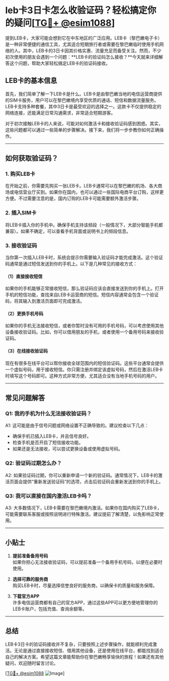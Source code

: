 # leb卡3日卡怎么收验证码？轻松搞定你的疑问[[TG💪+ @esim1088](https://t.me/s/esim1088)]

提到LEB卡，大家可能会想到它在中东地区的广泛应用。LEB卡（黎巴嫩电子卡）是一种非常便捷的通信工具，尤其适合短期旅行者或需要在黎巴嫩临时使用手机网络的人。其中，LEB卡的3日卡因其价格实惠、流量充足而备受关注。然而，不少初次使用的朋友会遇到一个问题：**LEB卡的验证码怎么接收？**今天就来详细解答这个问题，帮助大家轻松搞定LEB卡的验证码接收。

## LEB卡的基本信息

首先，我们简单了解一下LEB卡是什么。LEB卡是由黎巴嫩当地的电信运营商提供的SIM卡服务，用户可以在黎巴嫩境内享受优质的通话、短信和数据流量服务。LEB卡支持多种套餐，其中3日卡是最受欢迎的选择之一。这款卡不仅提供稳定的网络连接，还能满足日常沟通需求，非常适合短期游客。

对于初次接触LEB卡的人来说，可能对如何激活卡和接收验证码感到困惑。其实，这些问题都可以通过一些简单的步骤解决。接下来，我们将一步步教你如何正确操作。

---

## 如何获取验证码？

### 1. **购买LEB卡**
在开始之前，你需要先购买一张LEB卡。LEB卡通常可以在黎巴嫩的机场、各大商场或电信营业厅买到。如果你在国内，也可以通过一些国际电商平台订购，这样更方便。不过需要注意的是，国内订购的LEB卡可能需要额外激活步骤。

### 2. **插入SIM卡**
将LEB卡插入你的手机中。确保手机支持该频段（一般情况下，大部分智能手机都兼容）。如果不确定，可以查看手机背面或说明书上的频段信息。

### 3. **接收验证码**
当你第一次插入LEB卡时，系统会提示你需要输入验证码才能完成激活。这个验证码通常是通过短信发送到你的手机上。以下是几种常见的接收方式：

#### （1）直接接收短信
如果你的手机能够正常接收短信，那么验证码应该会直接发送到你的手机上。打开手机的短信功能，查找来自LEB卡运营商的短信。短信内容通常会包含一个验证码，将其输入到激活页面即可完成激活。

#### （2）更换手机号码
如果你的手机无法接收短信，或者你暂时没有可用的手机号码，可以考虑使用其他设备接收验证码。比如，你可以借用朋友的手机，或者使用一个备用号码来接收验证码。

#### （3）在线接收验证码
现在有很多在线平台可以帮你接收全球范围内的短信验证码。这些平台通常会提供一个虚拟号码，用于接收短信。你只需注册并绑定该虚拟号码，然后在激活LEB卡时填写这个号码即可。这种方式非常方便，尤其适合没有当地手机号码的用户。

---

## 常见问题解答

### Q1: 我的手机为什么无法接收验证码？
A1: 这可能是由于信号问题或网络设置不正确导致的。建议检查以下几点：
- 确保手机已插入LEB卡，并且信号良好。
- 检查手机是否开启了短信接收功能。
- 如果还是无法接收，可以尝试更换设备或使用虚拟号码。

### Q2: 验证码过期怎么办？
A2: 如果验证码过期，你可以重新申请一个新的验证码。通常情况下，LEB卡的激活页面会提供“重新发送验证码”的选项，点击后验证码会重新发送到你的手机上。

### Q3: 我可以直接在国内激活LEB卡吗？
A3: 大多数情况下，LEB卡需要在黎巴嫩境内激活。如果你在国内购买了LEB卡，可能需要联系客服或按照说明进行特殊激活。建议提前了解清楚，以免影响正常使用。

---

## 小贴士

1. **提前准备备用号码**  
   如果你担心无法接收验证码，可以提前准备一个备用手机号码，以便在必要时使用。

2. **选择可靠的服务商**  
   购买LEB卡时，尽量选择信誉良好的服务商，以确保卡的质量和服务保障。

3. **下载官方APP**  
   许多电信运营商都有自己的官方APP，通过这些APP可以更方便地管理你的LEB卡账户，包括充值、查询余额等。

---

## 总结

LEB卡3日卡的验证码接收并不复杂，只要按照上述步骤操作，就能顺利完成激活。无论是通过直接接收短信、借用其他设备，还是使用在线平台，都能找到适合自己的解决方案。希望这篇文章能帮助你在黎巴嫩畅享愉快的旅程！如果还有其他疑问，欢迎随时留言讨论。

[[TG💪+ @esim1088](https://t.me/s/esim1088) ![Image](https://i.postimg.cc/4NQfJmqS/Snipaste-2025-05-13-00-14-12.png)]